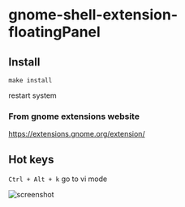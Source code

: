 # gnome-shell-extension-floatingPanel

## Install

```
make install
```
restart system

### From gnome extensions website

https://extensions.gnome.org/extension/

## Hot keys

`Ctrl + Alt + k` go to vi mode

![screenshot]()
